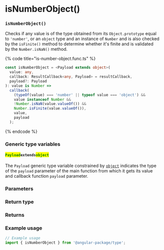 # isNumberObject()

### `isNumberObject()`

Checks if any value is of the type obtained from its `Object.prototype` equal to `'number'`, or an `object` type and an instance of `Number` and is also checked by the `isFinite()` method to determine whether it's finite and is validated by the `Number.isNaN()` method.

{% code title="is-number-object.func.ts" %}
```typescript
const isNumberObject = <Payload extends object>(
  value: any,
  callback: ResultCallback<any, Payload> = resultCallback,
  payload?: Payload
): value is Number =>
  callback(
    (typeOf(value) === 'number' || typeof value === 'object') &&
    value instanceof Number &&
    !Number.isNaN(value.valueOf()) &&
    Number.isFinite(value.valueOf()),
    value,
    payload
  );
```
{% endcode %}

### Generic type variables

#### <mark style="color:green;">**`Payload`**</mark>**`extends`**<mark style="color:green;">**`object`**</mark>

The `Payload` generic type variable constrained by [`object`](https://www.typescriptlang.org/docs/handbook/basic-types.html#object) indicates the type of the `payload` parameter of the main function from which it gets its value and callback function `payload` parameter.

### Parameters

### Return type

### Returns

### Example usage

```typescript
// Example usage
import { isNumberObject } from '@angular-package/type';

```

